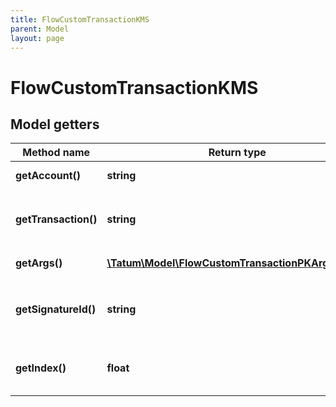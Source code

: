 ```yaml
---
title: FlowCustomTransactionKMS
parent: Model
layout: page
---
```


# FlowCustomTransactionKMS

## Model getters

Method name | Return type | Description | Notes
------------ | ------------- | ------------- | -------------
**getAccount()** | **string** | Blockchain account to send from <br>Example: `0x955cd3f17b2fd8ad` |
**getTransaction()** | **string** | Transaction string to send to the chain. <br>Example: `transaction(publicKey: String) {  prepare(signer: AuthAccount) {    signer.addPublicKey(publicKey.decodeHex())  }}` |
**getArgs()** | [**\Tatum\Model\FlowCustomTransactionPKArgsInner[]**](../FlowCustomTransactionPKArgsInner) |  <br>Example: `null` |
**getSignatureId()** | **string** | Identifier of the secret associated in signing application. Secret, or signature Id must be present. <br>Example: `26d3883e-4e17-48b3-a0ee-09a3e484ac83` |
**getIndex()** | **float** | If signatureId is mnemonic-based, this is the index to the specific address from that mnemonic. <br>Example: `null` | [optional]

